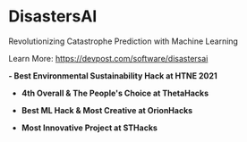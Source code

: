 # DisastersAI

Revolutionizing Catastrophe Prediction with Machine Learning

Learn More: https://devpost.com/software/disastersai

<b>
- Best Environmental Sustainability Hack at HTNE 2021

- 4th Overall & The People's Choice at ThetaHacks

- Best ML Hack & Most Creative at OrionHacks

- Most Innovative Project at STHacks
</b>
